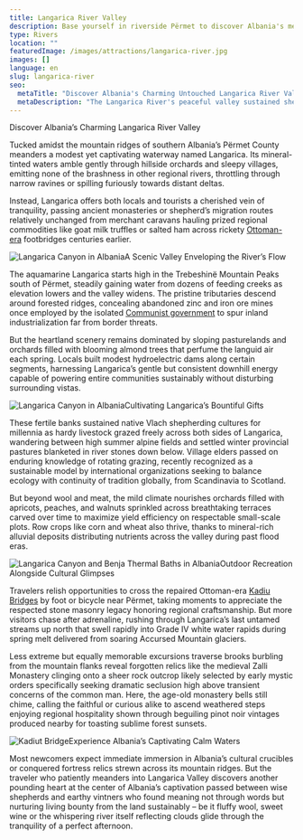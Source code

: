 ```yaml
---
title: Langarica River Valley
description: Base yourself in riverside Përmet to discover Albania's mellow Langarica River Valley sustaining medieval villages and sheep herding trails along with opportunities for whitewater rafting, winery visits and peaceful countryside cycling.
type: Rivers
location: ""
featuredImage: /images/attractions/langarica-river.jpg
images: []
language: en
slug: langarica-river
seo:
  metaTitle: "Discover Albania's Charming Untouched Langarica River Valley"
  metaDescription: "The Langarica River's peaceful valley sustained shepherding cultures and fertile hillside orchards for ages, revealed along hiking paths near Përmet."
---
```


Discover Albania’s Charming Langarica River Valley

Tucked amidst the mountain ridges of southern Albania’s Përmet County meanders a modest yet captivating waterway named Langarica. Its mineral-tinted waters amble gently through hillside orchards and sleepy villages, emitting none of the brashness in other regional rivers, throttling through narrow ravines or spilling furiously towards distant deltas.

Instead, Langarica offers both locals and tourists a cherished vein of tranquility, passing ancient monasteries or shepherd’s migration routes relatively unchanged from merchant caravans hauling prized regional commodities like goat milk truffles or salted ham across rickety [Ottoman-era](https://albaniavisit.com/albania-under-ottoman-rule/) footbridges centuries earlier.

![Langarica Canyon in Albania](/images/attractions/Langarica-Canyon-.jpeg)A Scenic Valley Enveloping the River’s Flow

The aquamarine Langarica starts high in the Trebeshinë Mountain Peaks south of Përmet, steadily gaining water from dozens of feeding creeks as elevation lowers and the valley widens. The pristine tributaries descend around forested ridges, concealing abandoned zinc and iron ore mines once employed by the isolated [Communist government](https://albaniavisit.com/communist-era/) to spur inland industrialization far from border threats.

But the heartland scenery remains dominated by sloping pasturelands and orchards filled with blooming almond trees that perfume the languid air each spring. Locals built modest hydroelectric dams along certain segments, harnessing Langarica’s gentle but consistent downhill energy capable of powering entire communities sustainably without disturbing surrounding vistas.

![Langarica Canyon in Albania](/images/attractions/Canyon-Langarica-in-Albania.jpeg)Cultivating Langarica’s Bountiful Gifts

These fertile banks sustained native Vlach shepherding cultures for millennia as hardy livestock grazed freely across both sides of Langarica, wandering between high summer alpine fields and settled winter provincial pastures blanketed in river stones down below. Village elders passed on enduring knowledge of rotating grazing, recently recognized as a sustainable model by international organizations seeking to balance ecology with continuity of tradition globally, from Scandinavia to Scotland.

But beyond wool and meat, the mild climate nourishes orchards filled with apricots, peaches, and walnuts sprinkled across breathtaking terraces carved over time to maximize yield efficiency on respectable small-scale plots. Row crops like corn and wheat also thrive, thanks to mineral-rich alluvial deposits distributing nutrients across the valley during past flood eras.

![Langarica Canyon and Benja Thermal Baths in Albania](/images/attractions/Thermal-baths-of-Permet-2.jpeg)Outdoor Recreation Alongside Cultural Glimpses

Travelers relish opportunities to cross the repaired Ottoman-era [Kadiu Bridges](https://albaniavisit.com/attractions/kadiut-bridge/) by foot or bicycle near Përmet, taking moments to appreciate the respected stone masonry legacy honoring regional craftsmanship. But more visitors chase after adrenaline, rushing through Langarica’s last untamed streams up north that swell rapidly into Grade IV white water rapids during spring melt delivered from soaring Accursed Mountain glaciers.

Less extreme but equally memorable excursions traverse brooks burbling from the mountain flanks reveal forgotten relics like the medieval Zalli Monastery clinging onto a sheer rock outcrop likely selected by early mystic orders specifically seeking dramatic seclusion high above transient concerns of the common man. Here, the age-old monastery bells still chime, calling the faithful or curious alike to ascend weathered steps enjoying regional hospitality shown through beguiling pinot noir vintages produced nearby for toasting sublime forest sunsets.

![Kadiut Bridge](/images/attractions/Permet-Albania.-Langarica-Canyon-Kadiut-Bridge.jpeg)Experience Albania’s Captivating Calm Waters

Most newcomers expect immediate immersion in Albania’s cultural crucibles or conquered fortress relics strewn across its mountain ridges. But the traveler who patiently meanders into Langarica Valley discovers another pounding heart at the center of Albania’s captivation passed between wise shepherds and earthy vintners who found meaning not through words but nurturing living bounty from the land sustainably – be it fluffy wool, sweet wine or the whispering river itself reflecting clouds glide through the tranquility of a perfect afternoon.

